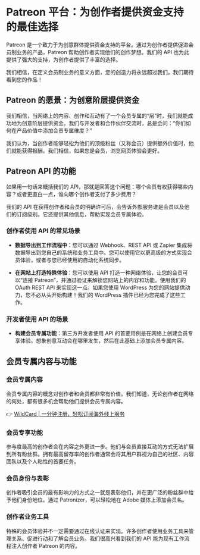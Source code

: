 # Patreon 平台：为创作者提供资金支持的最佳选择

Patreon 是一个致力于为创意群体提供资金支持的平台。通过为创作者提供促进会员制业务的产品，Patreon 帮助创作者实现他们的创作梦想。我们的 API 也为此提供了强大的支持，为创作者提供了丰富的选择。

我们相信，在定义会员制业务的意义方面，您的创造力将永远超过我们。我们期待看到您的作品！

## Patreon 的愿景：为创意阶层提供资金

我们相信，当网络上的内容、创作和互动有了一个会员专属的“层”时，我们就能成功地为创意阶层提供资金。我们与开发者和合作伙伴交流时，总是会问：“你们如何在产品价值中添加会员专属维度？”

我们认为，当创作者能够轻松为他们的顶级粉丝（又称会员）提供额外价值时，他们就能获得报酬。我们相信，如果您是会员，浏览网页体验会更好。

## Patreon API 的功能

如果用一句话来概括我们的 API，那就是回答这个问题：哪个会员有权获得哪些内容？或者更直白一点，谁向哪个创作者支付了多少费用？

我们的 API 在获得创作者和会员的明确许可后，会告诉外部服务谁是会员以及他们的订阅级别。它还提供其他信息，帮助实现会员专属体验。

### 创作者使用 API 的常见场景

- **数据导出到工作流程中**：您可以通过 Webhook、REST API 或 Zapier 集成将数据导出到您自己的系统和业务工具中。您可以使用它以更高级的方式实现会员体验，或者与您已经使用的自动化系统同步。
  
- **在网站上打造特殊体验**：您可以使用 API 打造一种网络体验，让您的会员可以“连接 Patreon”，并通过验证来解锁您网站上的内容和功能。使用我们的 OAuth REST API 来实现这一点。如果您使用 WordPress 为您的网站提供动力，您不必从头开始构建！我们的 WordPress 插件已经为您完成了这些工作。

### 开发者使用 API 的场景

- **构建会员专属功能**：第三方开发者使用 API 的首要用例是在网络上创建会员专享体验。想象创意互动会在哪里发生，然后在此基础上添加会员专属内容。

## 会员专属内容与功能

### 会员专属内容

会员专属内容的概念对创作者和会员都非常有价值。我们知道，无论创作者在网络的何处，都有很多机会帮助他们提供会员专属内容。

👉 [WildCard | 一分钟注册，轻松订阅海外线上服务](https://bbtdd.com/WildCard)

### 会员专享功能

参与度最高的创作者会在内容之外更进一步。他们与会员直接互动的方式无法扩展到所有粉丝群。拥有最高留存率的创作者通常会将其用户群视为自己的社区、内容团队以及个人粘性的首要任务。

### 会员身份与表彰

创作者吸引会员的最有影响力的方式之一就是表彰他们，并在更广泛的粉丝群中给予他们身份地位。通过 Patronizer，可以轻松地在 Adobe 媒体上添加会员名。

### 创作者业务工具

特殊的会员体验并不一定需要通过在线认证来实现。许多创作者使用业务工具来管理关系、促进行动和了解会员业务。我们很高兴看到我们的 API 能为现有工作流程注入创作者 Patreon 的内容。